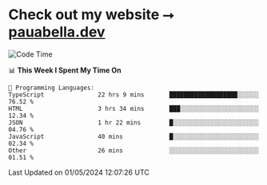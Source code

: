 # Check out my website ⭢ [pauabella.dev](https://pauabella.dev)

<!--START_SECTION:waka-->
![Code Time](http://img.shields.io/badge/Code%20Time-3%2C280%20hrs%2051%20mins-blue)

📊 **This Week I Spent My Time On** 

```text
💬 Programming Languages: 
TypeScript               22 hrs 9 mins       ███████████████████░░░░░░   76.52 % 
HTML                     3 hrs 34 mins       ███░░░░░░░░░░░░░░░░░░░░░░   12.34 % 
JSON                     1 hr 22 mins        █░░░░░░░░░░░░░░░░░░░░░░░░   04.76 % 
JavaScript               40 mins             █░░░░░░░░░░░░░░░░░░░░░░░░   02.34 % 
Other                    26 mins             ░░░░░░░░░░░░░░░░░░░░░░░░░   01.51 % 
```


 Last Updated on 01/05/2024 12:07:26 UTC
<!--END_SECTION:waka-->
